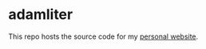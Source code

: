 adamliter
=========

This repo hosts the source code for my [personal website][psite].

[psite]: http://adamliter.org
